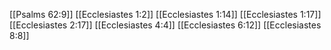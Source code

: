 [[Psalms 62:9]]
[[Ecclesiastes 1:2]]
[[Ecclesiastes 1:14]]
[[Ecclesiastes 1:17]]
[[Ecclesiastes 2:17]]
[[Ecclesiastes 4:4]]
[[Ecclesiastes 6:12]]
[[Ecclesiastes 8:8]]
